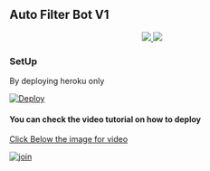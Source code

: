 ## Auto Filter Bot V1

  </a>
</p>
<p align="center">
  <a href="https://github.com/sunaif-adkar2/filterbot-1/stargazers">
    <img src="https://img.shields.io/github/stars/sunaif-adkar2/filterbot-1?style=social">

  </a>
  
  <a href="https://github.com/sunaif-adkar2/filterbot-1/fork">
    <img src="https://img.shields.io/github/forks/sunaif-adkar2/filterbot-1?label=Fork&style=social">

  </a>  
</p>

### SetUp
By deploying heroku only


[![Deploy](https://www.herokucdn.com/deploy/button.svg)](https://heroku.com/deploy?template=https://github.com/sunaif-adkar2/filterbot-1/tree/main)

#### You can check the video tutorial on how to deploy

[Click Below the image for video](https://youtu.be/bi5fx1M54hY)

  [![join](https://telegra.ph/file/b6193169744c65f7c8675.jpg)](https://youtu.be/bi5fx1M54hY)
  <div align="center">
